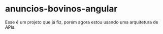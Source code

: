 # anuncios-bovinos-angular
Esse é um projeto que já fiz, porém agora estou usando uma arquitetura de APIs.

